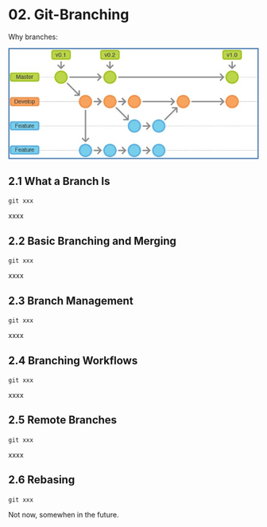 # 02. Git-Branching
Why branches:

![br-rules](./br-rules.jpg)



##  2.1 What a Branch Is

`git xxx`

xxxx



## 2.2 Basic Branching and Merging

`git xxx`

xxxx



## 2.3 Branch Management

`git xxx`

xxxx

## 2.4 Branching Workflows

`git xxx`

xxxx

## 2.5 Remote Branches

`git xxx`

xxxx

## 2.6 Rebasing

`git xxx`

Not now, somewhen in the future.




